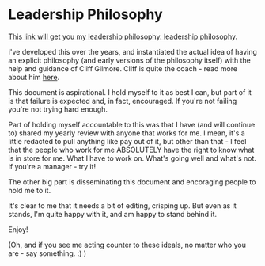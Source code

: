 # Leadership Philosophy

[This link will get you my leadership philosophy. leadership philosophy](https://github.com/redmorestudio/leadership/blob/main/Seth's%20Leadership%20Philosophy%20v1.2.pdf).  

I've developed this over the years, and instantiated the actual idea of having an explicit philosophy (and early versions of the philosophy itself) with the help and guidance of Cliff Gilmore.  Cliff is quite the coach - read more about him [here](https://medium.com/@NorthofCenter/if-you-are-thinking-about-hiring-a-north-of-center-coach-8ea52e2fe452).

This document is aspirational.  I hold myself to it as best I can, but part of it is that failure is expected and, in fact, encouraged.  If you're not failing you're not trying hard enough.

Part of holding myself accountable to this was that I have (and will continue to) shared my yearly review with anyone that works for me.  I mean, it's a little redacted to pull anything like pay out of it, but other than that - I feel that the people who work for me ABSOLUTELY have the right to know what is in store for me.  What I have to work on.  What's going well and what's not.  If you're a manager - try it!

The other big part is disseminating this document and encoraging people to hold me to it. 

It's clear to me that it needs a bit of editing, crisping up.  But even as it stands, I'm quite happy with it, and am happy to stand behind it.  

Enjoy!

(Oh, and if you see me acting counter to these ideals, no matter who you are - say something. :) )
